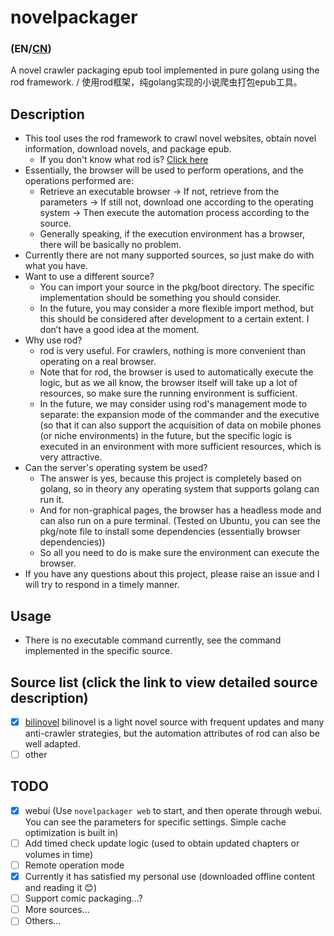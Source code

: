 # novelpackager
### (EN/[CN](./README_CN.md))
A novel crawler packaging epub tool implemented in pure golang using the rod framework. / 使用rod框架，纯golang实现的小说爬虫打包epub工具。

## Description
- This tool uses the rod framework to crawl novel websites, obtain novel information, download novels, and package epub.
  - If you don't know what rod is? [Click here](https://github.com/go-rod/rod)
- Essentially, the browser will be used to perform operations, and the operations performed are:
  - Retrieve an executable browser -> If not, retrieve from the parameters -> If still not, download one according to the operating system -> Then execute the automation process according to the source.
  - Generally speaking, if the execution environment has a browser, there will be basically no problem.
- Currently there are not many supported sources, so just make do with what you have.
- Want to use a different source?
  - You can import your source in the pkg/boot directory. The specific implementation should be something you should consider.
  - In the future, you may consider a more flexible import method, but this should be considered after development to a certain extent. I don’t have a good idea at the moment.
- Why use rod?
  - rod is very useful. For crawlers, nothing is more convenient than operating on a real browser.
  - Note that for rod, the browser is used to automatically execute the logic, but as we all know, the browser itself will take up a lot of resources, so make sure the running environment is sufficient.
  - In the future, we may consider using rod's management mode to separate: the expansion mode of the commander and the executive (so that it can also support the acquisition of data on mobile phones (or niche environments) in the future, but the specific logic is executed in an environment with more sufficient resources, which is very attractive.
- Can the server's operating system be used?
  - The answer is yes, because this project is completely based on golang, so in theory any operating system that supports golang can run it.
  - And for non-graphical pages, the browser has a headless mode and can also run on a pure terminal. (Tested on Ubuntu, you can see the pkg/note file to install some dependencies (essentially browser dependencies))
  - So all you need to do is make sure the environment can execute the browser.
- If you have any questions about this project, please raise an issue and I will try to respond in a timely manner.

## Usage
- There is no executable command currently, see the command implemented in the specific source.

## Source list (click the link to view detailed source description)
- [x] [bilinovel](./pkg/source/bilinovel) bilinovel is a light novel source with frequent updates and many anti-crawler strategies, but the automation attributes of rod can also be well adapted.
- [ ] other

## TODO
- [x] webui (Use `novelpackager web` to start, and then operate through webui. You can see the parameters for specific settings. Simple cache optimization is built in)
- [ ] Add timed check update logic (used to obtain updated chapters or volumes in time)
- [ ] Remote operation mode
- [x] Currently it has satisfied my personal use (downloaded offline content and reading it 😊)
- [ ] Support comic packaging...?
- [ ] More sources...
- [ ] Others...